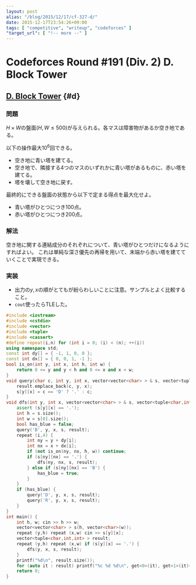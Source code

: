 ```yaml
---
layout: post
alias: "/blog/2015/12/17/cf-327-d/"
date: 2015-12-17T23:54:26+09:00
tags: [ "competitive", "writeup", "codeforces" ]
"target_url": [ "!-- more --" ]
---
```


# Codeforces Round #191 (Div. 2) D. Block Tower

## [D. Block Tower](http://codeforces.com/contest/327/problem/D) {#d}

### 問題

$H \times W$の盤面($H, W \le 500$)が与えられる。各マスは障害物があるか空き地である。

以下の操作最大$10^6$回できる。

-   空き地に青い塔を建てる。
-   空き地で、隣接する4つのマスのいずれかに青い塔があるものに、赤い塔を建てる。
-   塔を壊して空き地に戻す。

最終的にできる盤面の状態から以下で定まる得点を最大化せよ。

-   青い塔がひとつにつき$100$点。
-   赤い塔がひとつにつき$200$点。

### 解法

空き地に関する連結成分のそれぞれについて、青い塔がひとつだけになるようにすればよい。
これは単純な深さ優先の再帰を用いて、末端から赤い塔を建てていくことで実現できる。

### 実装

-   出力の$y,x$の順がとてもが紛らわしいことに注意。サンプルとよく比較すること。
-   `cout`使ったらTLEした。

``` c++
#include <iostream>
#include <cstdio>
#include <vector>
#include <tuple>
#include <cassert>
#define repeat(i,n) for (int i = 0; (i) < (n); ++(i))
using namespace std;
const int dy[] = { -1, 1, 0, 0 };
const int dx[] = { 0, 0, 1, -1 };
bool is_on(int y, int x, int h, int w) {
    return 0 <= y and y < h and 0 <= x and x < w;
}
void query(char c, int y, int x, vector<vector<char> > & s, vector<tuple<char,int,int> > & result) {
    result.emplace_back(c, y, x);
    s[y][x] = c == 'D' ? '.' : c;
}
void dfs(int y, int x, vector<vector<char> > & s, vector<tuple<char,int,int> > & result) {
    assert (s[y][x] == '.');
    int h = s.size();
    int w = s[0].size();
    bool has_blue = false;
    query('B', y, x, s, result);
    repeat (i,4) {
        int ny = y + dy[i];
        int nx = x + dx[i];
        if (not is_on(ny, nx, h, w)) continue;
        if (s[ny][nx] == '.') {
            dfs(ny, nx, s, result);
        } else if (s[ny][nx] == 'B') {
            has_blue = true;
        }
    }
    if (has_blue) {
        query('D', y, x, s, result);
        query('R', y, x, s, result);
    }
}
int main() {
    int h, w; cin >> h >> w;
    vector<vector<char> > s(h, vector<char>(w));
    repeat (y,h) repeat (x,w) cin >> s[y][x];
    vector<tuple<char,int,int> > result;
    repeat (y,h) repeat (x,w) if (s[y][x] == '.') {
        dfs(y, x, s, result);
    }
    printf("%d\n", result.size());
    for (auto it : result) printf("%c %d %d\n", get<0>(it), get<1>(it)+1, get<2>(it)+1);
    return 0;
}
```
